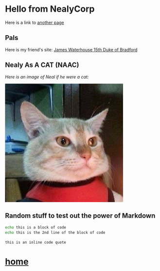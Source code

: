 # Hello from NealyCorp

Here is a link to [another page](./docs/test.md)

## Pals

Here is my friend's site:
[James Waterhouse 15th Duke of Bradford](https://www.jameswaterhouse.net)

## Nealy As A CAT (NAAC)
*Here is an image of Neal if he were a cat:*

![alt text](./images/jimmie.jpeg "Neal As A Cat")

## Random stuff to test out the power of Markdown
```sh
echo this is a block of code
echo this is the 2nd line of the block of code
```

`this is an inline code quote`


# [home](../index.md)

